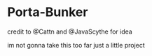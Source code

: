 # Porta-Bunker
credit to @Cattn and @JavaScythe for idea

im not gonna take this too far just a little project
